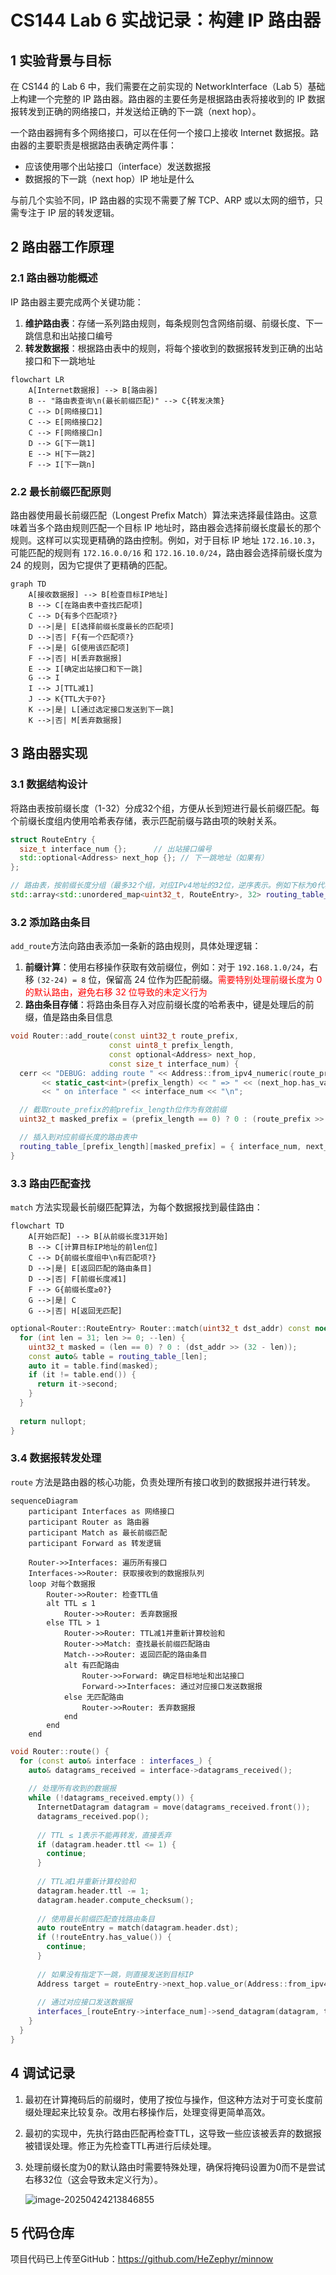# CS144 Lab 6 实战记录：构建 IP 路由器

## 1 实验背景与目标

在 CS144 的 Lab 6 中，我们需要在之前实现的 NetworkInterface（Lab 5）基础上构建一个完整的 IP 路由器。路由器的主要任务是根据路由表将接收到的 IP 数据报转发到正确的网络接口，并发送给正确的下一跳（next hop）。

一个路由器拥有多个网络接口，可以在任何一个接口上接收 Internet 数据报。路由器的主要职责是根据路由表确定两件事：

- 应该使用哪个出站接口（interface）发送数据报
- 数据报的下一跳（next hop）IP 地址是什么

与前几个实验不同，IP 路由器的实现不需要了解 TCP、ARP 或以太网的细节，只需专注于 IP 层的转发逻辑。

## 2 路由器工作原理

### 2.1 路由器功能概述

IP 路由器主要完成两个关键功能：

1. **维护路由表**：存储一系列路由规则，每条规则包含网络前缀、前缀长度、下一跳信息和出站接口编号
2. **转发数据报**：根据路由表中的规则，将每个接收到的数据报转发到正确的出站接口和下一跳地址

```mermaid
flowchart LR
    A[Internet数据报] --> B[路由器]
    B -- "路由表查询\n(最长前缀匹配)" --> C{转发决策}
    C --> D[网络接口1]
    C --> E[网络接口2]
    C --> F[网络接口n]
    D --> G[下一跳1]
    E --> H[下一跳2]
    F --> I[下一跳n]
```

### 2.2 最长前缀匹配原则

路由器使用最长前缀匹配（Longest Prefix Match）算法来选择最佳路由。这意味着当多个路由规则匹配一个目标 IP 地址时，路由器会选择前缀长度最长的那个规则。这样可以实现更精确的路由控制。例如，对于目标 IP 地址 `172.16.10.3`，可能匹配的规则有 `172.16.0.0/16` 和 `172.16.10.0/24`，路由器会选择前缀长度为 24 的规则，因为它提供了更精确的匹配。

```mermaid
graph TD
    A[接收数据报] --> B[检查目标IP地址]
    B --> C[在路由表中查找匹配项]
    C --> D{有多个匹配项?}
    D -->|是| E[选择前缀长度最长的匹配项]
    D -->|否| F{有一个匹配项?}
    F -->|是| G[使用该匹配项]
    F -->|否| H[丢弃数据报]
    E --> I[确定出站接口和下一跳]
    G --> I
    I --> J[TTL减1]
    J --> K{TTL大于0?}
    K -->|是| L[通过选定接口发送到下一跳]
    K -->|否| M[丢弃数据报]
```

## 3 路由器实现

### 3.1 数据结构设计

将路由表按前缀长度（1-32）分成32个组，方便从长到短进行最长前缀匹配。每个前缀长度组内使用哈希表存储，表示匹配前缀与路由项的映射关系。

```cpp
struct RouteEntry {
  size_t interface_num {};      // 出站接口编号
  std::optional<Address> next_hop {}; // 下一跳地址（如果有）
};

// 路由表，按前缀长度分组（最多32个组，对应IPv4地址的32位，逆序表示。例如下标为0代表前缀长度32）
std::array<std::unordered_map<uint32_t, RouteEntry>, 32> routing_table_ {};
```

### 3.2 添加路由条目

`add_route`方法向路由表添加一条新的路由规则，具体处理逻辑：

1. **前缀计算**：使用右移操作获取有效前缀位，例如：对于 `192.168.1.0/24`，右移 `(32-24) = 8` 位，保留高 24 位作为匹配前缀。<font color="red">需要特别处理前缀长度为 0 的默认路由，避免右移 32 位导致的未定义行为</font>
2. **路由条目存储**：将路由条目存入对应前缀长度的哈希表中，键是处理后的前缀，值是路由条目信息

```cpp
void Router::add_route(const uint32_t route_prefix,
                      const uint8_t prefix_length,
                      const optional<Address> next_hop,
                      const size_t interface_num) {
  cerr << "DEBUG: adding route " << Address::from_ipv4_numeric(route_prefix).ip() << "/"
       << static_cast<int>(prefix_length) << " => " << (next_hop.has_value() ? next_hop->ip() : "(direct)")
       << " on interface " << interface_num << "\n";

  // 截取route_prefix的前prefix_length位作为有效前缀
  uint32_t masked_prefix = (prefix_length == 0) ? 0 : (route_prefix >> (32 - prefix_length));

  // 插入到对应前缀长度的路由表中
  routing_table_[prefix_length][masked_prefix] = { interface_num, next_hop };
}
```

### 3.3 路由匹配查找

`match` 方法实现最长前缀匹配算法，为每个数据报找到最佳路由：

```mermaid
flowchart TD
    A[开始匹配] --> B[从前缀长度31开始]
    B --> C[计算目标IP地址的前len位]
    C --> D{前缀长度组中\n有匹配项?}
    D -->|是| E[返回匹配的路由条目]
    D -->|否| F[前缀长度减1]
    F --> G{前缀长度≥0?}
    G -->|是| C
    G -->|否| H[返回无匹配]
```



```cpp
optional<Router::RouteEntry> Router::match(uint32_t dst_addr) const noexcept {
  for (int len = 31; len >= 0; --len) {
    uint32_t masked = (len == 0) ? 0 : (dst_addr >> (32 - len));
    const auto& table = routing_table_[len];
    auto it = table.find(masked);
    if (it != table.end()) {
      return it->second;
    }
  }
  
  return nullopt;
}
```

### 3.4 数据报转发处理

`route` 方法是路由器的核心功能，负责处理所有接口收到的数据报并进行转发。

```mermaid
sequenceDiagram
    participant Interfaces as 网络接口
    participant Router as 路由器
    participant Match as 最长前缀匹配
    participant Forward as 转发逻辑
    
    Router->>Interfaces: 遍历所有接口
    Interfaces->>Router: 获取接收到的数据报队列
    loop 对每个数据报
        Router->>Router: 检查TTL值
        alt TTL ≤ 1
            Router->>Router: 丢弃数据报
        else TTL > 1
            Router->>Router: TTL减1并重新计算校验和
            Router->>Match: 查找最长前缀匹配路由
            Match-->>Router: 返回匹配的路由条目
            alt 有匹配路由
                Router->>Forward: 确定目标地址和出站接口
                Forward->>Interfaces: 通过对应接口发送数据报
            else 无匹配路由
                Router->>Router: 丢弃数据报
            end
        end
    end
```



```cpp
void Router::route() {
  for (const auto& interface : interfaces_) {
    auto& datagrams_received = interface->datagrams_received();
    
    // 处理所有收到的数据报
    while (!datagrams_received.empty()) {
      InternetDatagram datagram = move(datagrams_received.front());
      datagrams_received.pop();
      
      // TTL ≤ 1表示不能再转发，直接丢弃
      if (datagram.header.ttl <= 1) {
        continue;
      }
      
      // TTL减1并重新计算校验和
      datagram.header.ttl -= 1;
      datagram.header.compute_checksum();
      
      // 使用最长前缀匹配查找路由条目
      auto routeEntry = match(datagram.header.dst);
      if (!routeEntry.has_value()) {
        continue;
      }
      
      // 如果没有指定下一跳，则直接发送到目标IP
      Address target = routeEntry->next_hop.value_or(Address::from_ipv4_numeric(datagram.header.dst));
      
      // 通过对应接口发送数据报
      interfaces_[routeEntry->interface_num]->send_datagram(datagram, target);
    }
  }
}
```

## 4 调试记录

1. 最初在计算掩码后的前缀时，使用了按位与操作，但这种方法对于可变长度前缀处理起来比较复杂。改用右移操作后，处理变得更简单高效。

2. 最初的实现中，先执行路由匹配再检查TTL，这导致一些应该被丢弃的数据报被错误处理。修正为先检查TTL再进行后续处理。

3. 处理前缀长度为0的默认路由时需要特殊处理，确保将掩码设置为0而不是尝试右移32位（这会导致未定义行为）。

	![image-20250424213846855](https://raw.githubusercontent.com/HeZephyr/NewPicGoLibrary/main/img/image-20250424213846855.png)

## 5 代码仓库

项目代码已上传至GitHub：https://github.com/HeZephyr/minnow